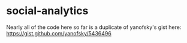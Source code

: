 # social-analytics
Nearly all of the code here so far is a duplicate of yanofsky's gist here: https://gist.github.com/yanofsky/5436496
